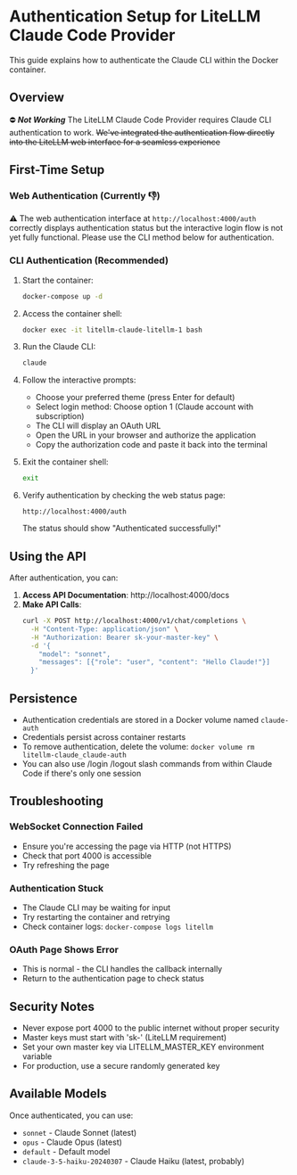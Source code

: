 # Authentication Setup for LiteLLM Claude Code Provider

This guide explains how to authenticate the Claude CLI within the Docker container.

## Overview

⛔ ***Not Working*** The LiteLLM Claude Code Provider requires Claude CLI authentication to work. ~~We've integrated the authentication flow directly into the LiteLLM web interface for a seamless experience~~

## First-Time Setup

### Web Authentication (Currently 👎)

⚠️ The web authentication interface at `http://localhost:4000/auth` correctly displays authentication status but the interactive login flow is not yet fully functional. Please use the CLI method below for authentication.

### CLI Authentication (Recommended)

1. Start the container:
   ```bash
   docker-compose up -d
   ```

2. Access the container shell:
   ```bash
   docker exec -it litellm-claude-litellm-1 bash
   ```

3. Run the Claude CLI:
   ```bash
   claude
   ```

4. Follow the interactive prompts:
   - Choose your preferred theme (press Enter for default)
   - Select login method: Choose option 1 (Claude account with subscription)
   - The CLI will display an OAuth URL
   - Open the URL in your browser and authorize the application
   - Copy the authorization code and paste it back into the terminal

5. Exit the container shell:
   ```bash
   exit
   ```

6. Verify authentication by checking the web status page:
   ```
   http://localhost:4000/auth
   ```
   The status should show "Authenticated successfully!"

## Using the API

After authentication, you can:

1. **Access API Documentation**: http://localhost:4000/docs
2. **Make API Calls**:
   ```bash
   curl -X POST http://localhost:4000/v1/chat/completions \
     -H "Content-Type: application/json" \
     -H "Authorization: Bearer sk-your-master-key" \
     -d '{
       "model": "sonnet",
       "messages": [{"role": "user", "content": "Hello Claude!"}]
     }'
   ```

## Persistence

- Authentication credentials are stored in a Docker volume named `claude-auth`
- Credentials persist across container restarts
- To remove authentication, delete the volume: `docker volume rm litellm-claude_claude-auth`
- You can also use /login /logout slash commands from within Claude Code if there's only one session

## Troubleshooting

### WebSocket Connection Failed
- Ensure you're accessing the page via HTTP (not HTTPS)
- Check that port 4000 is accessible
- Try refreshing the page

### Authentication Stuck
- The Claude CLI may be waiting for input
- Try restarting the container and retrying
- Check container logs: `docker-compose logs litellm`

### OAuth Page Shows Error
- This is normal - the CLI handles the callback internally
- Return to the authentication page to check status

## Security Notes

- Never expose port 4000 to the public internet without proper security
- Master keys must start with 'sk-' (LiteLLM requirement)
- Set your own master key via LITELLM_MASTER_KEY environment variable
- For production, use a secure randomly generated key

## Available Models

Once authenticated, you can use:
- `sonnet` - Claude Sonnet (latest)
- `opus` - Claude Opus (latest)
- `default` - Default model
- `claude-3-5-haiku-20240307` - Claude Haiku (latest, probably)